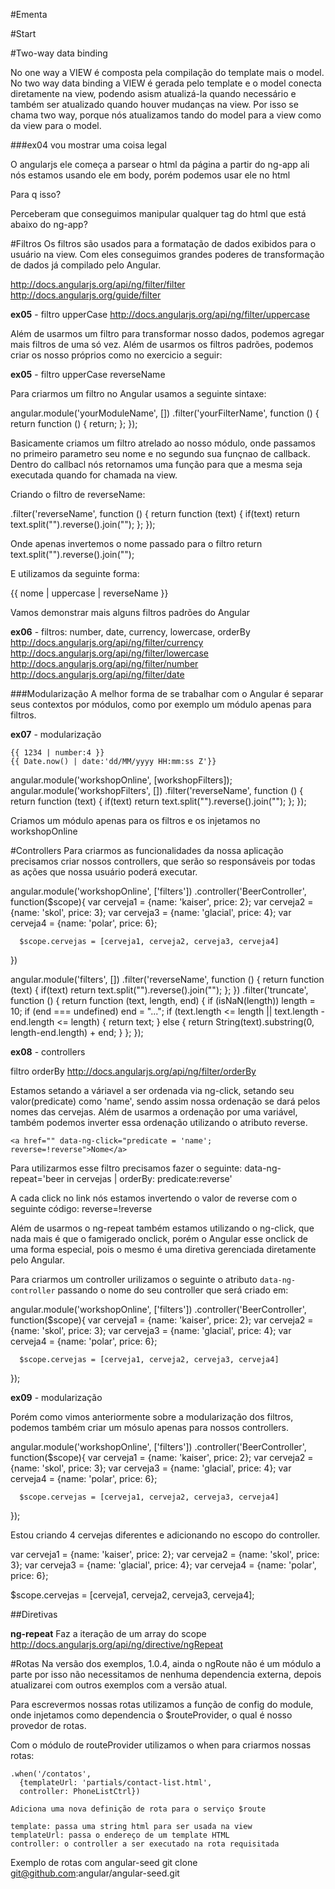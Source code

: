 #Ementa

#Start


#Two-way data binding

No one way a VIEW é composta pela compilação do template mais o model.
No two way data binding a VIEW é gerada pelo template e o model conecta
diretamente na view, podendo asism atualizá-la quando necessário e também
ser atualizado quando houver mudanças na view. Por isso se chama two way, 
porque nós atualizamos tando do model para a view como da view para o model.


###ex04
vou mostrar uma coisa legal

O angularjs ele começa a parsear o html da página a partir do ng-app
ali nós estamos usando ele em body, porém podemos usar ele no html

Para q isso?


Perceberam que conseguimos manipular qualquer tag do html que está
abaixo do ng-app?


#Filtros
Os filtros são usados ​​para a formatação de dados exibidos para o usuário na view.
Com eles conseguimos grandes poderes de transformação de dados já compilado
pelo Angular.

http://docs.angularjs.org/api/ng/filter/filter
http://docs.angularjs.org/guide/filter


**ex05** - filtro upperCase
http://docs.angularjs.org/api/ng/filter/uppercase

Além de usarmos um filtro para transformar nosso dados, podemos agregar
mais filtros de uma só vez. Além de usarmos os filtros padrões, podemos criar
os nosso próprios como no exercicio a seguir:


**ex05** - filtro upperCase reverseName

Para criarmos um filtro no Angular usamos a seguinte sintaxe:

  angular.module('yourModuleName', [])
    .filter('yourFilterName', function () {
        return function () {
            return;
        };
    });

Basicamente criamos um filtro atrelado ao nosso módulo, onde passamos no primeiro
parametro seu nome e no segundo sua funçnao de callback. Dentro do callbacl nós retornamos uma função para que a mesma seja executada quando for chamada na view.

Criando o filtro de reverseName:

.filter('reverseName', function () {
      return function (text) {
        if(text)
          return text.split("").reverse().join("");
      };
  });

Onde apenas invertemos o nome passado para o filtro
return text.split("").reverse().join("");

E utilizamos da seguinte forma:

{{ nome | uppercase | reverseName }}

Vamos demonstrar mais alguns filtros padrões do Angular



**ex06** - filtros: number, date, currency, lowercase, orderBy
http://docs.angularjs.org/api/ng/filter/currency
http://docs.angularjs.org/api/ng/filter/lowercase
http://docs.angularjs.org/api/ng/filter/number
http://docs.angularjs.org/api/ng/filter/date


###Modularização
A melhor forma de se trabalhar com o Angular é separar seus contextos 
por módulos, como por exemplo um módulo apenas para filtros.

**ex07** - modularização


    {{ 1234 | number:4 }}
    {{ Date.now() | date:'dd/MM/yyyy HH:mm:ss Z'}}



angular.module('workshopOnline', [workshopFilters]);
  angular.module('workshopFilters', [])
  .filter('reverseName', function () {
    return function (text) {
      if(text)
        return text.split("").reverse().join("");
    };
  });

Criamos um módulo apenas para os filtros e os injetamos no workshopOnline


#Controllers
Para criarmos as funcionalidades da nossa aplicação precisamos criar nossos
controllers, que serão so responsáveis por todas as ações que nossa usuário 
poderá executar.

angular.module('workshopOnline', ['filters'])
  .controller('BeerController', 
    function($scope){
      var cerveja1 = {name: 'kaiser', price: 2};
      var cerveja2 = {name: 'skol', price: 3};
      var cerveja3 = {name: 'glacial', price: 4};
      var cerveja4 = {name: 'polar', price: 6};

      $scope.cervejas = [cerveja1, cerveja2, cerveja3, cerveja4]

  })

angular.module('filters', [])
  .filter('reverseName', function () {
    return function (text) {
      if(text)
        return text.split("").reverse().join("");
    };
  })
  .filter('truncate', function () {
    return function (text, length, end) {
      if (isNaN(length))
          length = 10;
      if (end === undefined)
          end = "...";
      if (text.length <= length || text.length - end.length <= length) {
          return text;
      }
      else {
          return String(text).substring(0, length-end.length) + end;
      }
    };
});

**ex08** - controllers

filtro orderBy http://docs.angularjs.org/api/ng/filter/orderBy

Estamos setando a váriavel a ser ordenada via ng-click, setando seu valor(predicate)
como 'name', sendo assim nossa ordenação se dará pelos nomes das cervejas. Além 
de usarmos a ordenação por uma variável, também podemos inverter essa ordenação
utilizando o atributo reverse.

    <a href="" data-ng-click="predicate = 'name'; reverse=!reverse">Nome</a>

Para utilizarmos esse filtro precisamos fazer o seguinte:
    data-ng-repeat='beer in cervejas | orderBy: predicate:reverse'

A cada click no link nós estamos invertendo o valor de reverse com o seguinte código:
    reverse=!reverse

Além de usarmos o ng-repeat também estamos utilizando o ng-click, que nada mais é
que o famigerado onclick, porém o Angular esse onclick de uma forma especial, pois
o mesmo é uma diretiva gerenciada diretamente pelo Angular.

Para criarmos um controller urilizamos o seguinte o atributo `data-ng-controller`
passando o nome do seu controller que será criado em:

angular.module('workshopOnline', ['filters'])
  .controller('BeerController', 
    function($scope){
      var cerveja1 = {name: 'kaiser', price: 2};
      var cerveja2 = {name: 'skol', price: 3};
      var cerveja3 = {name: 'glacial', price: 4};
      var cerveja4 = {name: 'polar', price: 6};

      $scope.cervejas = [cerveja1, cerveja2, cerveja3, cerveja4]

  });

**ex09** - modularização

Porém como vimos anteriormente sobre a modularização dos filtros, podemos também
criar um mósulo apenas para nossos controllers.

angular.module('workshopOnline', ['filters'])
  .controller('BeerController', 
    function($scope){
      var cerveja1 = {name: 'kaiser', price: 2};
      var cerveja2 = {name: 'skol', price: 3};
      var cerveja3 = {name: 'glacial', price: 4};
      var cerveja4 = {name: 'polar', price: 6};

      $scope.cervejas = [cerveja1, cerveja2, cerveja3, cerveja4]

  });

Estou criando 4 cervejas diferentes e adicionando no escopo do controller.

var cerveja1 = {name: 'kaiser', price: 2};
var cerveja2 = {name: 'skol', price: 3};
var cerveja3 = {name: 'glacial', price: 4};
var cerveja4 = {name: 'polar', price: 6};

$scope.cervejas = [cerveja1, cerveja2, cerveja3, cerveja4];   

##Diretivas

**ng-repeat** Faz a iteração de um array do scope
http://docs.angularjs.org/api/ng/directive/ngRepeat



#Rotas
Na versão dos exemplos, 1.0.4, ainda o ngRoute não é um módulo a parte
por isso não necessitamos de nenhuma dependencia externa, depois
atualizarei com outros exemplos com a versão atual.

Para escrevermos nossas rotas utilizamos a função de config do module,
onde injetamos como dependencia o $routeProvider, o qual é nosso
provedor de rotas.

Com o módulo de routeProvider utilizamos o when para criarmos nossas rotas:

    .when('/contatos', 
      {templateUrl: 'partials/contact-list.html',   
      controller: PhoneListCtrl})

    Adiciona uma nova definição de rota para o serviço $route

    template: passa uma string html para ser usada na view
    templateUrl: passa o endereço de um template HTML
    controller: o controller a ser executado na rota requisitada


Exemplo de rotas com angular-seed
git clone git@github.com:angular/angular-seed.git







